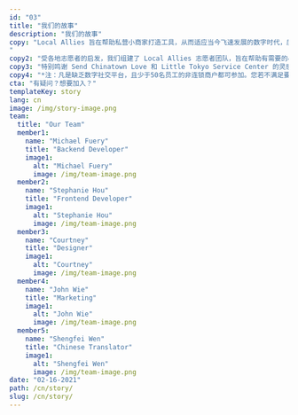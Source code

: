```yaml
---
id: "03"
title: "我们的故事"
description: "我们的故事"
copy: "Local Allies 旨在帮助私营小商家打造工具，从而适应当今飞速发展的数字时代，度过重重困难。COVID-19 疫情期间，全美各地发起不同的志愿者行动。他们有的建立社交媒体团队来帮助商家，有的定期在家庭式小餐厅外卖订餐。
"
copy2: "受各地志愿者的启发，我们组建了 Local Allies 志愿者团队，旨在帮助有需要的小商家*建立可持续的应对机制。我们的服务包括：专设网站，提供商家宣传的平台；组织募捐，把所得款项投入商家；出谋划策，提供免费的咨询建议。我们的志愿者团队包括经验丰富的市场营销员、翻译员以及网络开发人员。"
copy3: "特别鸣谢 Send Chinatown Love 和 Little Tokyo Service Center 的灵感和帮助。"
copy4: "*注：凡是缺乏数字社交平台，且少于50名员工的非连锁商户都可参加。您若不满足要求，我们仍十分乐意推荐能帮助您的服务。"
cta: "有疑问？想要加入？"
templateKey: story
lang: cn
image: /img/story-image.png
team:
  title: "Our Team"
  member1:
    name: "Michael Fuery"
    title: "Backend Developer"
    image1:
      alt: "Michael Fuery"
      image: /img/team-image.png
  member2:
    name: "Stephanie Hou"
    title: "Frontend Developer"
    image1:
      alt: "Stephanie Hou"
      image: /img/team-image.png
  member3:
    name: "Courtney"
    title: "Designer"
    image1:
      alt: "Courtney"
      image: /img/team-image.png
  member4:
    name: "John Wie"
    title: "Marketing"
    image1:
      alt: "John Wie"
      image: /img/team-image.png
  member5:
    name: "Shengfei Wen"
    title: "Chinese Translator"
    image1:
      alt: "Shengfei Wen"
      image: /img/team-image.png
date: "02-16-2021"
path: /cn/story/
slug: /cn/story/
---
```

